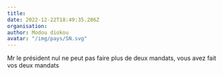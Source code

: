 ```yaml
---
title: 
date: 2022-12-22T18:49:35.286Z
organisation: 
author: Modou diokou
avatar: "/img/pays/SN.svg"
---
```


Mr le président nul ne peut pas faire plus de deux mandats, vous avez fait vos deux mandats 